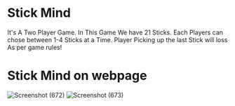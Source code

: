 # Stick Mind

It's A Two Player Game. In This Game We have 21 Sticks. Each Players can chose between 1-4 Sticks at a Time. Player Picking up the last Stick will loss As per game rules!

# Stick Mind on webpage


![Screenshot (672)](https://user-images.githubusercontent.com/61510754/111894730-63f88d80-8a37-11eb-8fe0-febb849dd38d.png)
![Screenshot (673)](https://user-images.githubusercontent.com/61510754/111894731-665ae780-8a37-11eb-89d0-536106ba42ed.png)


